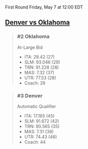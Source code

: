 First Round
Friday, May 7 at 12:00 EDT
## [Denver vs Oklahoma](https://www.ncaa.com/game/5833376) 

> ### #2 Oklahoma  
> At-Large Bid  
> - ITA: 29.42 (27)  
> - SLM: 93.046 (29)  
> - TRN: 91.228 (28)  
> - MAS: 7.32 (37)  
> - UTR: 77.53 (28)  
> - Coach: 26  

> ### #3 Denver  
> Automatic Qualifier  
> - ITA: 17.165 (45)  
> - SLM: 91.672 (42)  
> - TRN: 90.565 (35)  
> - MAS: 7.31 (38)  
> - UTR: 74.43 (46)  
> - Coach: 44  